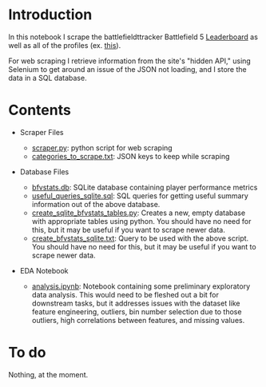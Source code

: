 # Introduction
In this notebook I scrape the battlefieldttracker Battlefield 5 [Leaderboard](https://battlefieldtracker.com/bfv/leaderboards/stats/all/Wins?page=1) as well as all of the profiles (ex. [this](https://battlefieldtracker.com/bfv/profile/psn/themadbat2/overview)).

For web scraping I retrieve information from the site's "hidden API," using Selenium to get around an issue of the JSON not loading, and I store the data in a SQL database.

# Contents

* Scraper Files

    * [scraper.py](scraper.py): python script for web scraping
    * [categories_to_scrape.txt](categories_to_scrape.txt): JSON keys to keep while scraping

* Database Files
    * [bfvstats.db](bfvstats.db): SQLite database containing player performance metrics
    * [useful_queries_sqlite.sql](useful_queries_sqlite.sql): SQL queries for getting useful summary information out of the above database.
    * [create_sqlite_bfvstats_tables.py](create_sqlite_bfvstats_tables.py): Creates a new, empty database with appropriate tables using python. You should have no need for this, but it may be useful if you want to scrape newer data.
    * [create_bfvstats_sqlite.txt](create_bfvstats_sqlite.txt): Query to be used with the above script. You should have no need for this, but it may be useful if you want to scrape newer data.

* EDA Notebook
    * [analysis.ipynb](analysis.ipynb): Notebook containing some preliminary exploratory data analysis. This would need to be fleshed out a bit for downstream tasks, but it addresses issues with the dataset like feature engineering, outliers, bin number selection due to those outliers, high correlations between features, and missing values.

# To do
Nothing, at the moment.

